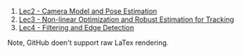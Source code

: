 1. [Lec2 - Camera Model and Pose Estimation](./L2_camModel_and_poseEst.md)
2. [Lec3 - Non-linear Optimization and Robust Estimation for Tracking](L3_Nonlinear_Optimization.md)
3. [Lec4 - Filtering and Edge Detection](./L4_filtering_and_Edge.md)


Note, GitHub doen't support raw LaTex rendering.